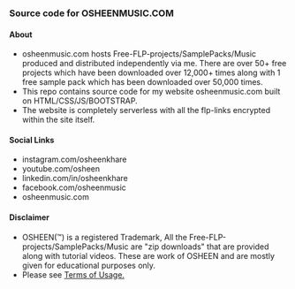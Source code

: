 ### Source code for OSHEENMUSIC.COM

#### About

* osheenmusic.com hosts Free-FLP-projects/SamplePacks/Music produced and distributed independently via me. There are over 50+ free projects which have been downloaded over 12,000+ times along with 1 free sample pack which has been downloaded over 50,000 times.
* This repo contains source code for my website osheenmusic.com built on HTML/CSS/JS/BOOTSTRAP. 
* The website is completely serverless with all the flp-links encrypted within the site itself.

#### Social Links

* instagram.com/osheenkhare
* youtube.com/osheen
* linkedin.com/in/osheenkhare
* facebook.com/osheenmusic
* osheenmusic.com

#### Disclaimer

* OSHEEN(™) is a registered Trademark, All the Free-FLP-projects/SamplePacks/Music are "zip downloads" that are provided along with tutorial videos. These are work of OSHEEN and are mostly given for educational purposes only.
* Please see [Terms of Usage.](https://www.osheenmusic.com/usage) 

